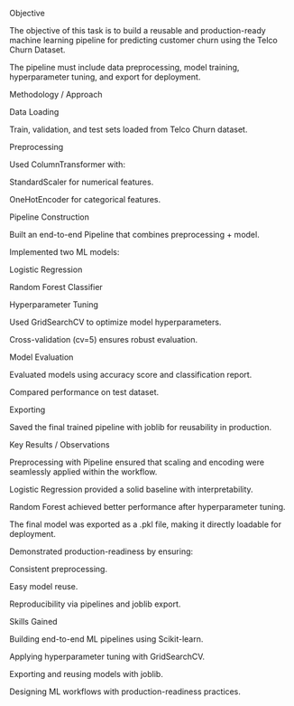 Objective

The objective of this task is to build a reusable and production-ready machine learning pipeline for predicting customer churn using the Telco Churn Dataset.

The pipeline must include data preprocessing, model training, hyperparameter tuning, and export for deployment.

Methodology / Approach

Data Loading

Train, validation, and test sets loaded from Telco Churn dataset.

Preprocessing

Used ColumnTransformer with:

StandardScaler for numerical features.

OneHotEncoder for categorical features.

Pipeline Construction

Built an end-to-end Pipeline that combines preprocessing + model.

Implemented two ML models:

Logistic Regression

Random Forest Classifier

Hyperparameter Tuning

Used GridSearchCV to optimize model hyperparameters.

Cross-validation (cv=5) ensures robust evaluation.

Model Evaluation

Evaluated models using accuracy score and classification report.

Compared performance on test dataset.

Exporting

Saved the final trained pipeline with joblib for reusability in production.

Key Results / Observations

Preprocessing with Pipeline ensured that scaling and encoding were seamlessly applied within the workflow.

Logistic Regression provided a solid baseline with interpretability.

Random Forest achieved better performance after hyperparameter tuning.

The final model was exported as a .pkl file, making it directly loadable for deployment.

Demonstrated production-readiness by ensuring:

Consistent preprocessing.

Easy model reuse.

Reproducibility via pipelines and joblib export.

Skills Gained

Building end-to-end ML pipelines using Scikit-learn.

Applying hyperparameter tuning with GridSearchCV.

Exporting and reusing models with joblib.

Designing ML workflows with production-readiness practices.
